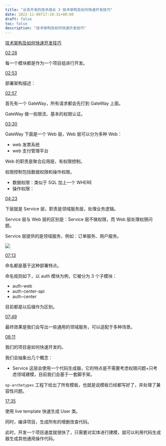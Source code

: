 ```yaml
---
title: "业务开发的技术成长 3 技术架构及如何快速开发技巧"
date: 2022-11-06T17:10:31+08:00
draft: false
toc: false
description: "技术架构及如何快速开发技巧"
---
```


[技术架构及如何快速开发技巧](https://www.bilibili.com/video/BV1pB4y1k7Zf)


[02:28](https://www.bilibili.com/video/BV1pB4y1k7Zf?t=153.2)

每一个模块都是作为一个项目组进行开发。

[02:53](https://www.bilibili.com/video/BV1pB4y1k7Zf?t=173.4)

部署架构描述：

[02:57](https://www.bilibili.com/video/BV1pB4y1k7Zf?t=177.9)

首先有一个 GateWay，所有请求都会先打到 GateWay 上面。

GateWay 做一些限流、基本的权限认证。

[03:30](https://www.bilibili.com/video/BV1pB4y1k7Zf?t=210.5)

GateWay 下面是一个 Web 层，Web 层可以分为多种 Web：

* web 发票系统
* web 支付管理平台

Web 的职责是聚合应用层，有权限控制。

权限控制包括数据权限和操作权限。

* 数据权限：类似于 SQL 加上一个 WHERE 
* 操作权限：

[04:23](https://www.bilibili.com/video/BV1pB4y1k7Zf?t=263.5)

下层就是 Service 层，职责是领域服务层，处理业务逻辑。

Service 层与 Web 层的区别是：Service 层不做权限，而 Web 层处理权限问题。

Service 层提供的是领域服务，例如：订单服务、用户服务。

![](https://an-img.oss-cn-hangzhou.aliyuncs.com/2022/11/06/20221106172507.png)


[07:13](https://www.bilibili.com/video/BV1pB4y1k7Zf?t=433.7)

命名都是基于这种部署特点。

命名规则如下，以 auth 模块为例，它被分为 3 个子模块：

* auth-web
* auth-center-api
* auth-center

目前都是以后缀作为区别。

[07:49](https://www.bilibili.com/video/BV1pB4y1k7Zf?t=469.6)

最终效果是我们会写出一些通用的领域服务，可以适配于多种场景。

[08:11](https://www.bilibili.com/video/BV1pB4y1k7Zf?t=491.2)

我们的项目是如何快速开发的。

我们会抽象出几个概念：

* Service 这层会使用一个代码生成器，它的特点是不需要考虑权限问题+只考虑领域建模，目前我们会基于一套脚手架。

`op-archetypes` 工程下给出了所有模板，也就是说模板已经都写好了，并处理了兼容性问题。

[17:35](https://www.bilibili.com/video/BV1pB4y1k7Zf?t=1055.8)

使用 live template 快速生成 User 类。

同时，编译项目，生成所有的增删改查代码。

此时，开发一个项目速度就很快了，只需要对实体进行建模，就可以利用代码生成器生成其他通用操作代码。

